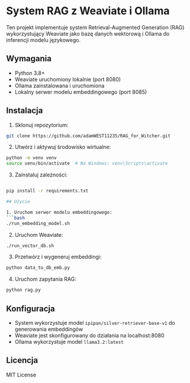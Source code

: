 # System RAG z Weaviate i Ollama

Ten projekt implementuje system Retrieval-Augmented Generation (RAG) wykorzystujący Weaviate jako bazę danych wektorową i Ollama do inferencji modelu językowego.


## Wymagania

- Python 3.8+
- Weaviate uruchomiony lokalnie (port 8080)
- Ollama zainstalowana i uruchomiona
- Lokalny serwer modelu embeddingowego (port 8085)

## Instalacja

1. Sklonuj repozytorium:
```bash
git clone https://github.com/adamWEST11235/RAG_for_Witcher.git
```

2. Utwórz i aktywuj środowisko wirtualne:
```bash
python -m venv venv
source venv/bin/activate  # Na Windows: venv\Scripts\activate
```

3. Zainstaluj zależności:
```bash

pip install -r requirements.txt

## Użycie

1. Uruchom serwer modelu embeddingowego:
```bash
./run_embedding_model.sh
```

2. Uruchom Weaviate:
```bash
./run_vector_db.sh
```

3. Przetwórz i wygeneruj embeddingi:
```bash
python data_to_db_emb.py
```

4. Uruchom zapytania RAG:
```bash
python rag.py
```

## Konfiguracja

- System wykorzystuje model `ipipan/silver-retriever-base-v1` do generowania embeddingów
- Weaviate jest skonfigurowany do działania na localhost:8080
- Ollama wykorzystuje model `llama3.2:latest`

## Licencja

MIT License
